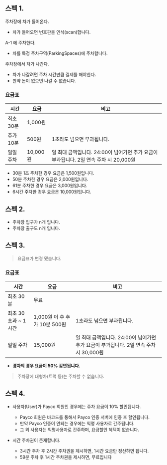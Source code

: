 ## 스펙 1. 
주차장에 차가 들어온다. 
* 차가 들어오면 번호판을 인식(scan)합니다.

A-1 에 주차한다. 
* 차를 특정 주차구역(ParkingSpaces)에 주차합니다.

주차장에서 차가 나간다. 
* 차가 나갈려면 주차 시간만큼 결제를 해야한다. 
* 만약 돈이 없으면 나갈 수 없습니다.

### 요금표
| 시간     | 요금      | 비고                                    |
|--------|---------|---------------------------------------|
| 최초 30분 | 1,000원  |
| 추가 10분 | 500원    | 1초라도 넘으면 부과됩니다.                       |
| 일일 주차  | 10,000원 | 일 최대 금액입니다. 24:00이 넘어가면 추가 요금이 부과됩니다. 2일 연속 주차 시 20,000원|

* 30분 1초 주차한 경우 요금은 1,500원입니다. 
* 50분 주차한 경우 요금은 2,000원입니다. 
* 61분 주차한 경우 요금은 3,000원입니다. 
* 6시간 주차한 경우 요금은 10,000원입니다. 

## 스펙 2. 
* 주차장 입구가 n개 입니다. 
* 주차장 출구도 n개 입니다. 

## 스펙 3. 
> 요금표가 변경 됐습니다. 

### 요금표

| 시간                                           | 요금| 비고|
|----------------------------------------------|----|----|
| 최초 30분                                       |무료||
| 최초 30초과 ~ 1시간                                |1,000원 이 후 추가 10분 500원 |1초라도 넘으면 부과됩니다. |
| 일일 주차| 15,000원 |일 최대 금액입니다. 24:00이 넘어가면 추가 요금이 부과됩니다. 2일 연속 주차 시 30,000원 |

* **경차의 경우 요금이 50% 감면됩니다.**
> 주차장에 대형차(트럭 등)는 주차할 수 없습니다.

## 스펙 4. 
* 사용자(User)가 Payco 회원인 경우에는 주차 요금이 10% 할인됩니다.
  * Payco 회원은 바코드를 통해서 Payco 인증 서버에 인증 후 할인됩니다. 
  * 만약 Payco 인증이 안되는 경우에는 익명 사용자로 간주됩니다. 
  * 그 외 사용자는 익명사용자로 간주하며, 요금할인 혜택이 없습니다.

* 시간 주차권이 존재합니다. 
  * 3시간 주차 후 2시간 주차권을 제시하면, 1시간 요금만 정산하면 됩니다. 
  * 59분 주차 후 1시간 주차권을 제시하면, 무료입니다